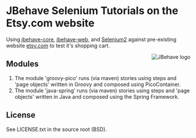 # JBehave Selenium Tutorials on the Etsy.com website

Using [jbehave-core](http://github.com/jbehave/jbehave-core), [jbehave-web](http://github.com/jbehave/jbehave-web), and [Selenium2](http://seleniumhq.org/) against pre-existing website [etsy.com](http://etsy.com) to test it's shopping cart.

<img src="http://jbehave.org/reference/preview/images/jbehave-logo.png" alt="JBehave logo" align="right" />

## Modules

1. The module 'groovy-pico' runs (via maven) stories using steps and 'page objects' written in Groovy and composed using PicoContainer. 
2. The module 'java-spring' runs (via maven) stories using steps and 'page objects' written in Java and composed using the Spring Framework. 

## License

See LICENSE.txt in the source root (BSD).